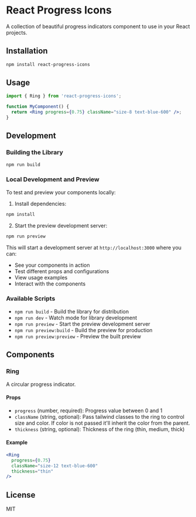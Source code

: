 # React Progress Icons

A collection of beautiful progress indicators component to use in your React projects.

## Installation

```bash
npm install react-progress-icons
```

## Usage

```jsx
import { Ring } from 'react-progress-icons';

function MyComponent() {
  return <Ring progress={0.75} className="size-8 text-blue-600" />;
}
```

## Development

### Building the Library

```bash
npm run build
```

### Local Development and Preview

To test and preview your components locally:

1. Install dependencies:
```bash
npm install
```

2. Start the preview development server:
```bash
npm run preview
```

This will start a development server at `http://localhost:3000` where you can:
- See your components in action
- Test different props and configurations
- View usage examples
- Interact with the components

### Available Scripts

- `npm run build` - Build the library for distribution
- `npm run dev` - Watch mode for library development
- `npm run preview` - Start the preview development server
- `npm run preview:build` - Build the preview for production
- `npm run preview:preview` - Preview the built preview

## Components

### Ring

A circular progress indicator.

#### Props

- `progress` (number, required): Progress value between 0 and 1
- `className` (string, optional): Pass tailwind classes to the ring to control size and color. If color is not passed it'll inherit the color from the parent.
- `thickness` (string, optional): Thickness of the ring (thin, medium, thick)

#### Example

```jsx
<Ring 
  progress={0.75} 
  className="size-12 text-blue-600" 
  thickness="thin"
/>
```

## License

MIT 